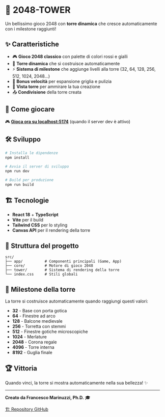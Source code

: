 # 🏰 2048-TOWER

Un bellissimo gioco 2048 con **torre dinamica** che cresce automaticamente con i milestone raggiunti! 

## ✨ Caratteristiche

- 🎮 **Gioco 2048 classico** con palette di colori rossi e gialli
- 🏰 **Torre dinamica** che si costruisce automaticamente
- ⚡ **Sistema di milestone** che aggiunge livelli alla torre (32, 64, 128, 256, 512, 1024, 2048...)
- 🐰 **Bonus velocità** per espansione griglia e pulizia
- 🎯 **Vista torre** per ammirare la tua creazione
- 📤 **Condivisione** della torre creata

## 🚀 Come giocare

🎮 **[Gioca ora su localhost:5174](http://localhost:5174)** (quando il server dev è attivo)

## 🛠️ Sviluppo

```bash
# Installa le dipendenze
npm install

# Avvia il server di sviluppo
npm run dev

# Build per produzione
npm run build
```

## 🏗️ Tecnologie

- **React 18** + **TypeScript**
- **Vite** per il build
- **Tailwind CSS** per lo styling
- **Canvas API** per il rendering della torre

## 📁 Struttura del progetto

```
src/
├── app/          # Componenti principali (Game, App)
├── core/         # Motore di gioco 2048
├── tower/        # Sistema di rendering della torre
└── index.css     # Stili globali
```

## 🎯 Milestone della torre

La torre si costruisce automaticamente quando raggiungi questi valori:
- **32** - Base con porta gotica
- **64** - Finestre ad arco
- **128** - Balcone medievale  
- **256** - Torretta con stemmi
- **512** - Finestre gotiche microscopiche
- **1024** - Merlature
- **2048** - Corona regale
- **4096** - Torre interna
- **8192** - Guglia finale

## 🏆 Vittoria

Quando vinci, la torre si mostra automaticamente nella sua bellezza! ✨

---

**Creato da Francesco Marinuzzi, Ph.D.** 🎓

[🏗️ Repository GitHub](https://github.com/Marinuzzi/2048-TOWER)